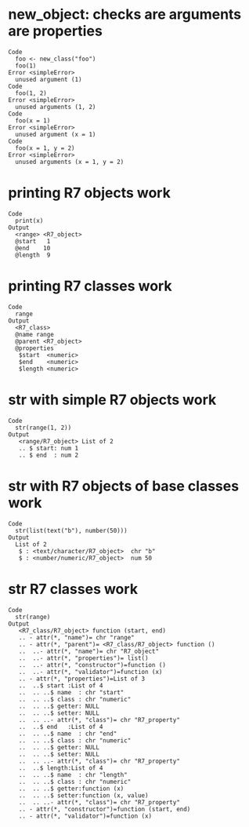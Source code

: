 # new_object: checks are arguments are properties

    Code
      foo <- new_class("foo")
      foo(1)
    Error <simpleError>
      unused argument (1)
    Code
      foo(1, 2)
    Error <simpleError>
      unused arguments (1, 2)
    Code
      foo(x = 1)
    Error <simpleError>
      unused argument (x = 1)
    Code
      foo(x = 1, y = 2)
    Error <simpleError>
      unused arguments (x = 1, y = 2)

# printing R7 objects work

    Code
      print(x)
    Output
      <range> <R7_object>
      @start   1
      @end    10
      @length  9

# printing R7 classes work

    Code
      range
    Output
      <R7_class>
      @name range
      @parent <R7_object>
      @properties
       $start  <numeric>
       $end    <numeric>
       $length <numeric>

# str with simple R7 objects work

    Code
      str(range(1, 2))
    Output
       <range/R7_object> List of 2
       .. $ start: num 1
       .. $ end  : num 2

# str with R7 objects of base classes work

    Code
      str(list(text("b"), number(50)))
    Output
      List of 2
       $ : <text/character/R7_object>  chr "b"
       $ : <number/numeric/R7_object>  num 50

# str R7 classes work

    Code
      str(range)
    Output
       <R7_class/R7_object> function (start, end)  
       .. - attr(*, "name")= chr "range"
       .. - attr(*, "parent")= <R7_class/R7_object> function ()  
       ..  ..- attr(*, "name")= chr "R7_object"
       ..  ..- attr(*, "properties")= list()
       ..  ..- attr(*, "constructor")=function ()  
       ..  ..- attr(*, "validator")=function (x)  
       .. - attr(*, "properties")=List of 3
       ..  ..$ start :List of 4
       ..  .. ..$ name  : chr "start"
       ..  .. ..$ class : chr "numeric"
       ..  .. ..$ getter: NULL
       ..  .. ..$ setter: NULL
       ..  .. ..- attr(*, "class")= chr "R7_property"
       ..  ..$ end   :List of 4
       ..  .. ..$ name  : chr "end"
       ..  .. ..$ class : chr "numeric"
       ..  .. ..$ getter: NULL
       ..  .. ..$ setter: NULL
       ..  .. ..- attr(*, "class")= chr "R7_property"
       ..  ..$ length:List of 4
       ..  .. ..$ name  : chr "length"
       ..  .. ..$ class : chr "numeric"
       ..  .. ..$ getter:function (x)  
       ..  .. ..$ setter:function (x, value)  
       ..  .. ..- attr(*, "class")= chr "R7_property"
       .. - attr(*, "constructor")=function (start, end)  
       .. - attr(*, "validator")=function (x)  

